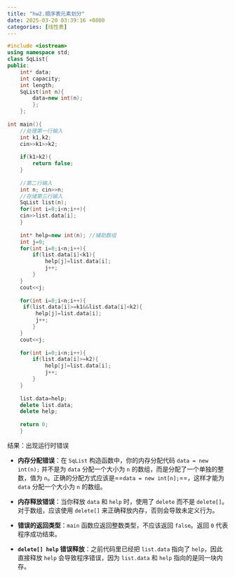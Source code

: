 ```yaml
---
title: "hw2.顺序表元素划分"
date: 2025-03-20 03:39:16 +0800
categories: [线性表]
---
```


```cpp
#include <iostream> 
using namespace std;
class SqList{
public:
	int* data;
	int capacity; 
	int length; 
	SqList(int n){ 
		data=new int(n); 
		}; 
	}; 
	
int main(){ 
	//处理第一行输入 
	int k1,k2; 
	cin>>k1>>k2; 
	
	if(k1>k2){ 
		return false; 
	} 
	
	//第二行输入 
	int n; cin>>n; 
	//存储第三行输入 
	SqList list(n); 
	for(int i=0;i<n;i++){ 
	cin>>list.data[i]; 
	} 
	
	int* help=new int(n); //辅助数组
	int j=0; 
	for(int i=0;i<n;i++){ 
		if(list.data[i]<k1){ 
			help[j]=list.data[i]; 
			j++; 
		} 
	} 
	cout<<j; 
	
	for(int i=0;i<n;i++){
	 if(list.data[i]>=k1&&list.data[i]<k2){ 
		 help[j]=list.data[i]; 
		 j++; 
		}
	} 
	cout<<j; 
	
	for(int i=0;i<n;i++){ 
		if(list.data[i]>=k2){ 
			help[j]=list.data[i]; 
			j++; 
		} 
	} 
	
	list.data=help; 
	delete list.data; 
	delete help; 
	
	return 0; 
	} 
```

结果：出现运行时错误

- **内存分配错误**：在 `SqList` 构造函数中，你的内存分配代码 `data = new int(n);` 并不是为 `data` 分配一个大小为 `n` 的数组，而是分配了一个单独的整数，值为 `n`。正确的分配方式应该是==`data = new int[n];`==，这样才能为 `data` 分配一个大小为 `n` 的数组。
    
- **内存释放错误**：当你释放 `data` 和 `help` 时，使用了 `delete` 而不是 `delete[]`。对于数组，应该使用 `delete[]` 来正确释放内存，否则会导致未定义行为。
    
- **错误的返回类型**：`main` 函数应返回整数类型，不应该返回 `false`。返回 `0` 代表程序成功结束。
	 
- **`delete[] help` 错误释放**：之前代码里已经把 `list.data` 指向了 `help`，因此直接释放 `help` 会导致程序错误，因为 `list.data` 和 `help` 指向的是同一块内存。